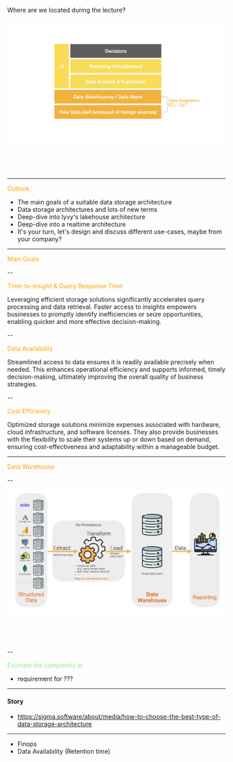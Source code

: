 Where are we located during the lecture?

<img
  src="../assets/data_storage_architectures/imgs/imgs.001.png"
  alt="Overview"
  style="
    width: 800px;
    margin: 0 auto 4rem auto;
    background: transparent;
  "
/>

---

<span style="color: orange;">Outlook</span>

- The main goals of a suitable data storage architecture
- Data storage architectures and lots of new terms
- Deep-dive into lyvy's lakehouse architecture
- Deep-dive into a realtime architecture
- It's your turn, let's design and discuss different use-cases, maybe from your company?

---

<span style="color: orange;">Main Goals</span>

--

<span style="color: orange;">Time-to-insight & Query Response Time</span>

Leveraging efficient storage solutions significantly accelerates query processing and data retrieval. Faster access to insights empowers businesses to promptly identify inefficiencies or seize opportunities, enabling quicker and more effective decision-making.

--

<span style="color: orange;">Data Availability</span>

Streamlined access to data ensures it is readily available precisely when needed. This enhances operational efficiency and supports informed, timely decision-making, ultimately improving the overall quality of business strategies.

--

<span style="color: orange;">Cost Efficiency</span>

Optimized storage solutions minimize expenses associated with hardware, cloud infrastructure, and software licenses. They also provide businesses with the flexibility to scale their systems up or down based on demand, ensuring cost-effectiveness and adaptability within a manageable budget.

---

<span style="color: orange;">Data Warehouse</span>

--

<img
  src="../assets/data_storage_architectures/imgs/imgs.002.png"
  alt="Data Warehouse"
  style="
    width: 1600px;
    margin: 0 auto 4rem auto;
    background: transparent;
  "
/>

--

<span style="color: lightgreen;">Estimate the complexity at</span>

- requirement for ???

---

#### Story

- https://sigma.software/about/media/how-to-choose-the-best-type-of-data-storage-architecture

---

- Finops
- Data Availability (Retention time)
